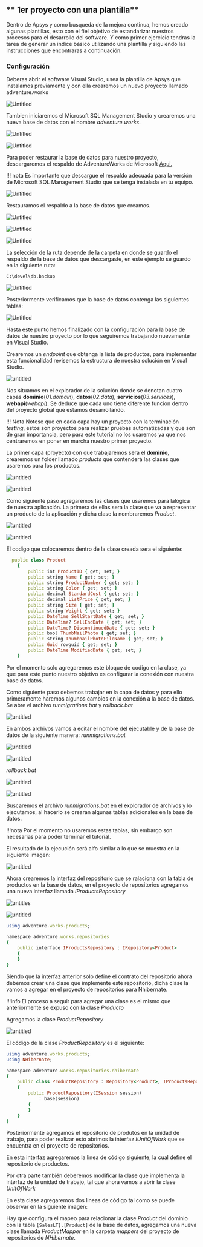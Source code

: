 ## ** 1er proyecto con una plantilla**

Dentro de Apsys y como busqueda de la mejora continua, hemos creado algunas plantillas, esto con el fiel objetivo de estandarizar nuestros procesos para el desarrollo del software.
Y como primer ejercicio tendras la tarea de generar un indice básico utilizando una plantilla y siguiendo las instrucciones que encontraras a continuación.

### **Configuración**

Deberas abrir el software Visual Studio, usea la plantilla de Apsys que instalamos previamente y con ella crearemos un nuevo
proyecto llamado adventure.works

![Untitled](Resources/01Create-project%20(1).png)

Tambien iniciaremos el Microsoft SQL Management Studio y crearemos una nueva base de datos con el nombre *adventure.works*.

![Untitled](Resources/02Create-database.png)

![Untitled](Resources/03Create-database%20(1).png)

Para poder restaurar la base de datos para nuestro proyecto, descargaremos el respaldo de AdventureWorks de Microsoft 
[Aqui.](https://learn.microsoft.com/en-us/sql/samples/adventureworks-install-configure?view=sql-server-ver16&tabs=ssms "Aqui")

!!! nota
    Es importante que descargue el respaldo adecuada para la versión de Microsoft SQL Management Studio que se tenga instalada
    en tu equipo.

![Untitled](Resources/04Download-database.png)

Restauramos el respaldo a la base de datos que creamos.

![Untitled](Resources/05Restore-database.png)

![Untitled](Resources/06Restore-database.png)

![Untitled](Resources/07Restore-database.png)

La selección de la ruta depende de la carpeta en donde se guardo el respaldo de la base de datos que descargaste, en este ejemplo se guardo en la siguiente ruta:

```
C:\devel\db.backup
```

![Untitled](Resources/08Restore-database.png)

Posteriormente verificamos que la base de datos contenga las siguientes tablas:

![Untitled](Resources/09Restore-database.png)

Hasta este punto hemos finalizado con la configuración para la base de datos de nuestro proyecto por lo que seguiremos trabajando nuevamente en Visual Studio.

Crearemos un *endpoint* que obtenga la lista de productos, para implementar esta funcionalidad revisemos la estructura de nuestra solución en Visual Studio.

![untitled](Resources/10Solution-structure.png)

Nos situamos en el explorador de la solución donde se denotan cuatro capas **dominio**(*01.domain*), **datos**(*02.data*), **servicios**(*03.services*), **webapi**(*webapi*). Se deduce que cada uno tiene diferente funcion dentro del proyecto global que estamos desarrollando. 

!!! Nota
    Notese que en cada capa hay un proyecto con la terminación *testing*, estos son proyectos para realizar pruebas automatizadas y que son de gran importancia, pero para este tutorial no los usaremos ya que nos centraremos en poner en marcha nuestro primer proyecto.

La primer capa (proyecto) con que trabajaremos sera el **dominio**, crearemos un folder llamado *products* que contenderá las clases que usaremos para los productos.

![untitled](Resources/11Create-folder.png)

![untitled](Resources/12Create-folder.png)

Como siguiente paso agregaremos las clases que usaremos para lalógica de nuestra aplicación. La primera de ellas sera la clase que va a representar un producto de la aplicación y dicha clase la nombraremos *Product*.

![untitled](Resources/13Create-class.png)

![untitled](Resources/14Create-class.png)

El codigo que colocaremos dentro de la clase creada sera el siguiente:

```ruby linenums="1"
  public class Product
    {
        public int ProductID { get; set; }
        public string Name { get; set; }
        public string ProductNumber { get; set; }
        public string Color { get; set; }
        public decimal StandardCost { get; set; }
        public decimal ListPrice { get; set; }
        public string Size { get; set; }
        public string Weight { get; set; }
        public DateTime SellStartDate { get; set; }
        public DateTime? SellEndDate { get; set; }
        public DateTime? DiscontinuedDate { get; set; }
        public bool ThumbNailPhoto { get; set; }
        public string ThumbnailPhotoFileName { get; set; }
        public Guid rowguid { get; set; }
        public DateTime ModifiedDate { get; set; }
    }
```

Por el momento solo agregaremos este bloque de codigo en la clase, ya que para este punto nuestro objetivo es configurar la conexión con nuestra base de datos.

Como siguiente paso debemos trabajar en la capa de datos y para ello primeramente haremos algunos cambios en la conexión a la base de datos. Se abre el archivo *runmigrations.bat* y *rollback.bat*

![untitled](Resources/15migration-files.png)

En ambos archivos vamos a editar el nombre del ejecutable y de la base de datos de la siguiente manera:
*runmigrations.bat*

![untitled](Resources/16run-migrations.png)

![untitled](Resources/17run-migrations-updated.png)

*rollback.bat*

![untitled](Resources/18rollback.png)

![untitled](Resources/19rollback-updated.png)

Buscaremos el archivo *runmigrations.bat* en el explorador de archivos y lo ejecutamos, al hacerlo se crearan algunas tablas adicionales en la base de datos.

!!!nota
    Por el momento no usaremos estas tablas, sin embargo son necesarias para poder terminar el tutorial. 

El resultado de la ejecución será alfo similar a lo que se muestra en la siguiente imagen:

![untitled](Resources/20migrations.png)

Ahora crearemos la interfaz del repositorio que se ralaciona con la tabla de productos en la base de datos, en el proyecto de repositorios agregamos una nueva interfaz llamada *IProductsRepository*

![untitles](Resources/21Products-interface.png)

![untitled](Resources/22Products-interface.png)

```ruby
using adventure.works.products;

namespace adventure.works.repositories
{
    public interface IProductsRepository : IRepository<Product>
    {
    }
}
```

Siendo que la interfaz anterior solo define el contrato del repositorio ahora debemos crear una clase que implemente este repositorio, dicha clase la vamos a agregar en el proyecto de repositorios para Nhibernate.

!!!info
    El proceso a seguir para agregar una clase es el mismo que anteriormente se expuso con la clase *Producto*

Agregamos la clase *ProductRepository*

![untitled](Resources/23Products-repository.png)

El código de la clase *ProductRepository* es el siguiente:

```ruby
using adventure.works.products;
using NHibernate;

namespace adventure.works.repositories.nhibernate
{
    public class ProductRepository : Repository<Product>, IProductsRepository
    {
        public ProductRepository(ISession session) 
            : base(session)
        {
        }
    }
}

```

Posteriormente agregamos el repositorio de produtos en la unidad de trabajo, para poder realizar esto abrimos la interfaz *IUnitOfWork* que se encuentra en el proyecto de repositorios.
<!-- Img24 -->
En esta interfaz agregaremos la linea de código siguiente, la cual define el repositorio de productos.
<!-- # Img25 -->
Por otra parte también deberemos modificar la clase que implementa la interfaz de la unidad de trabajo, tal que ahora vamos a abrir la clase *UnitOfWork*
<!-- # Img26 -->
En esta clase agregaremos dos lineas de código tal como se puede observar en la siguiente imagen:
<!-- # Img27 -->
Hay que configura el mapeo para relacionar la clase *Product* del dominio con la tabla ```[SalesLT].[Product]``` de la base de datos, agregamos una nueva clase llamada *ProductMapper* en la carpeta *mappers* del proyecto de repositorios de *NHibernate*.
<!-- # Img28 -->

